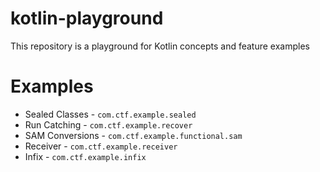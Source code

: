 # kotlin-playground
This repository is a playground for Kotlin concepts and feature examples

# Examples

- Sealed Classes - `com.ctf.example.sealed`
- Run Catching - `com.ctf.example.recover`
- SAM Conversions - `com.ctf.example.functional.sam`
- Receiver - `com.ctf.example.receiver`
- Infix - `com.ctf.example.infix`